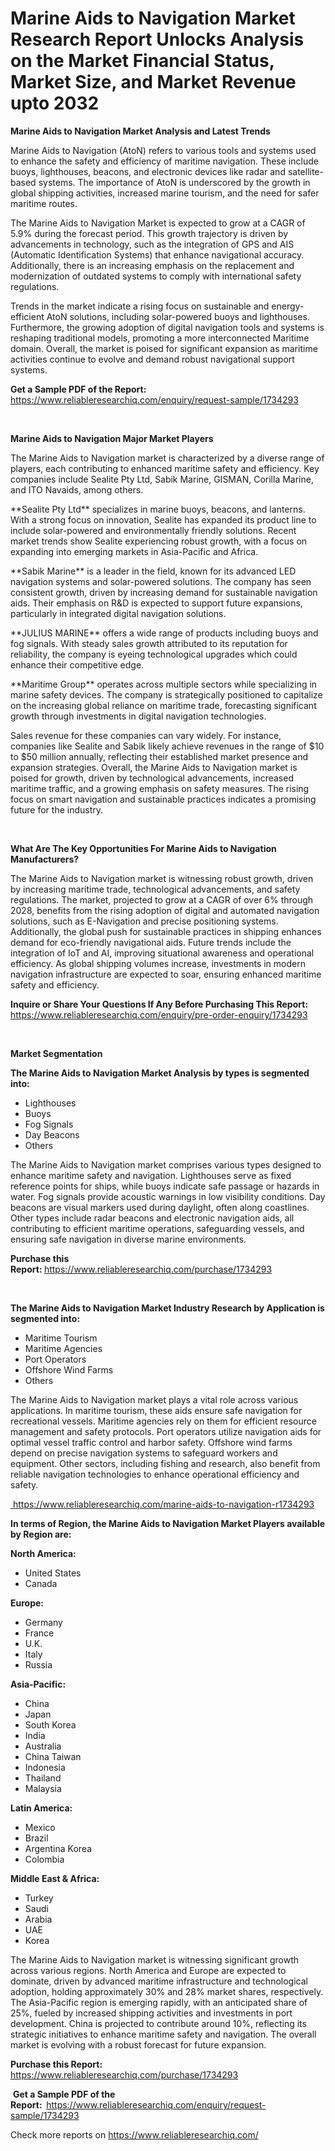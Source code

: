<p><h1>Marine Aids to Navigation Market Research Report Unlocks Analysis on the Market Financial Status, Market Size, and Market Revenue upto 2032</h1></p><p><strong>Marine Aids to Navigation Market Analysis and Latest Trends</strong></p>
<p><p>Marine Aids to Navigation (AtoN) refers to various tools and systems used to enhance the safety and efficiency of maritime navigation. These include buoys, lighthouses, beacons, and electronic devices like radar and satellite-based systems. The importance of AtoN is underscored by the growth in global shipping activities, increased marine tourism, and the need for safer maritime routes.</p><p>The Marine Aids to Navigation Market is expected to grow at a CAGR of 5.9% during the forecast period. This growth trajectory is driven by advancements in technology, such as the integration of GPS and AIS (Automatic Identification Systems) that enhance navigational accuracy. Additionally, there is an increasing emphasis on the replacement and modernization of outdated systems to comply with international safety regulations.</p><p>Trends in the market indicate a rising focus on sustainable and energy-efficient AtoN solutions, including solar-powered buoys and lighthouses. Furthermore, the growing adoption of digital navigation tools and systems is reshaping traditional models, promoting a more interconnected Maritime domain. Overall, the market is poised for significant expansion as maritime activities continue to evolve and demand robust navigational support systems.</p></p>
<p><strong>Get a Sample PDF of the Report:&nbsp;</strong> <a href="https://www.reliableresearchiq.com/enquiry/request-sample/1734293?utm_campaign=2101&utm_medium=2&utm_source=Github&utm_content=ia&utm_term=18022025&utm_id=marine-aids-to-navigation">https://www.reliableresearchiq.com/enquiry/request-sample/1734293</a></p>
<p>&nbsp;</p>
<p><strong>Marine Aids to Navigation Major Market Players</strong></p>
<p><p>The Marine Aids to Navigation market is characterized by a diverse range of players, each contributing to enhanced maritime safety and efficiency. Key companies include Sealite Pty Ltd, Sabik Marine, GISMAN, Corilla Marine, and ITO Navaids, among others.</p><p>**Sealite Pty Ltd** specializes in marine buoys, beacons, and lanterns. With a strong focus on innovation, Sealite has expanded its product line to include solar-powered and environmentally friendly solutions. Recent market trends show Sealite experiencing robust growth, with a focus on expanding into emerging markets in Asia-Pacific and Africa.</p><p>**Sabik Marine** is a leader in the field, known for its advanced LED navigation systems and solar-powered solutions. The company has seen consistent growth, driven by increasing demand for sustainable navigation aids. Their emphasis on R&D is expected to support future expansions, particularly in integrated digital navigation solutions.</p><p>**JULIUS MARINE** offers a wide range of products including buoys and fog signals. With steady sales growth attributed to its reputation for reliability, the company is eyeing technological upgrades which could enhance their competitive edge.</p><p>**Maritime Group** operates across multiple sectors while specializing in marine safety devices. The company is strategically positioned to capitalize on the increasing global reliance on maritime trade, forecasting significant growth through investments in digital navigation technologies.</p><p>Sales revenue for these companies can vary widely. For instance, companies like Sealite and Sabik likely achieve revenues in the range of $10 to $50 million annually, reflecting their established market presence and expansion strategies. Overall, the Marine Aids to Navigation market is poised for growth, driven by technological advancements, increased maritime traffic, and a growing emphasis on safety measures. The rising focus on smart navigation and sustainable practices indicates a promising future for the industry.</p></p>
<p>&nbsp;</p>
<p><strong>What Are The Key Opportunities For Marine Aids to Navigation Manufacturers?</strong></p>
<p><p>The Marine Aids to Navigation market is witnessing robust growth, driven by increasing maritime trade, technological advancements, and safety regulations. The market, projected to grow at a CAGR of over 6% through 2028, benefits from the rising adoption of digital and automated navigation solutions, such as E-Navigation and precise positioning systems. Additionally, the global push for sustainable practices in shipping enhances demand for eco-friendly navigational aids. Future trends include the integration of IoT and AI, improving situational awareness and operational efficiency. As global shipping volumes increase, investments in modern navigation infrastructure are expected to soar, ensuring enhanced maritime safety and efficiency.</p></p>
<p><strong>Inquire or Share Your Questions If Any Before Purchasing This Report:</strong> <a href="https://www.reliableresearchiq.com/enquiry/pre-order-enquiry/1734293?utm_campaign=2101&utm_medium=2&utm_source=Github&utm_content=ia&utm_term=18022025&utm_id=marine-aids-to-navigation">https://www.reliableresearchiq.com/enquiry/pre-order-enquiry/1734293</a></p>
<p>&nbsp;</p>
<p><strong>Market Segmentation</strong></p>
<p><strong>The Marine Aids to Navigation Market Analysis by types is segmented into:</strong></p>
<p><ul><li>Lighthouses</li><li>Buoys</li><li>Fog Signals</li><li>Day Beacons</li><li>Others</li></ul></p>
<p><p>The Marine Aids to Navigation market comprises various types designed to enhance maritime safety and navigation. Lighthouses serve as fixed reference points for ships, while buoys indicate safe passage or hazards in water. Fog signals provide acoustic warnings in low visibility conditions. Day beacons are visual markers used during daylight, often along coastlines. Other types include radar beacons and electronic navigation aids, all contributing to efficient maritime operations, safeguarding vessels, and ensuring safe navigation in diverse marine environments.</p></p>
<p><strong>Purchase this Report:&nbsp;</strong><a href="https://www.reliableresearchiq.com/purchase/1734293?utm_campaign=2101&utm_medium=2&utm_source=Github&utm_content=ia&utm_term=18022025&utm_id=marine-aids-to-navigation">https://www.reliableresearchiq.com/purchase/1734293</a></p>
<p>&nbsp;</p>
<p><strong>The Marine Aids to Navigation Market Industry Research by Application is segmented into:</strong></p>
<p><ul><li>Maritime Tourism</li><li>Maritime Agencies</li><li>Port Operators</li><li>Offshore Wind Farms</li><li>Others</li></ul></p>
<p><p>The Marine Aids to Navigation market plays a vital role across various applications. In maritime tourism, these aids ensure safe navigation for recreational vessels. Maritime agencies rely on them for efficient resource management and safety protocols. Port operators utilize navigation aids for optimal vessel traffic control and harbor safety. Offshore wind farms depend on precise navigation systems to safeguard workers and equipment. Other sectors, including fishing and research, also benefit from reliable navigation technologies to enhance operational efficiency and safety.</p></p>
<p><a href="https://www.reliableresearchiq.com/marine-aids-to-navigation-r1734293?utm_campaign=2101&utm_medium=2&utm_source=Github&utm_content=ia&utm_term=18022025&utm_id=marine-aids-to-navigation">&nbsp;https://www.reliableresearchiq.com/marine-aids-to-navigation-r1734293</a></p>
<p><strong>In terms of Region, the Marine Aids to Navigation Market Players available by Region are:</strong></p>
<p>
    <p> <strong> North America: </strong>
        <ul>
            <li>United States</li>
            <li>Canada</li>
        </ul>
        </p> 
    <p> <strong> Europe: </strong>
        <ul>
            <li>Germany</li>
            <li>France</li>
            <li>U.K.</li>
            <li>Italy</li>
            <li>Russia</li>
        </ul>
        </p> 
    <p> <strong> Asia-Pacific: </strong>
        <ul>
            <li>China</li>
            <li>Japan</li>
            <li>South Korea</li>
            <li>India</li>
            <li>Australia</li>
            <li>China Taiwan</li>
            <li>Indonesia</li>
            <li>Thailand</li>
            <li>Malaysia</li>
        </ul>
        </p> 
    <p> <strong> Latin America: </strong>
        <ul>
            <li>Mexico</li>
            <li>Brazil</li>
            <li>Argentina Korea</li>
            <li>Colombia</li>
        </ul>
        </p> 
    <p> <strong> Middle East & Africa: </strong>
        <ul>
            <li>Turkey</li>
            <li>Saudi</li>
            <li>Arabia</li>
            <li>UAE</li>
            <li>Korea</li>
        </ul>
    </p>
    </p>
<p><p>The Marine Aids to Navigation market is witnessing significant growth across various regions. North America and Europe are expected to dominate, driven by advanced maritime infrastructure and technological adoption, holding approximately 30% and 28% market shares, respectively. The Asia-Pacific region is emerging rapidly, with an anticipated share of 25%, fueled by increased shipping activities and investments in port development. China is projected to contribute around 10%, reflecting its strategic initiatives to enhance maritime safety and navigation. The overall market is evolving with a robust forecast for future expansion.</p></p>
<p><strong>Purchase this Report: </strong><a href="https://www.reliableresearchiq.com/purchase/1734293?utm_campaign=2101&utm_medium=2&utm_source=Github&utm_content=ia&utm_term=18022025&utm_id=marine-aids-to-navigation">https://www.reliableresearchiq.com/purchase/1734293</a></p>
<p>&nbsp;<strong>Get a Sample PDF of the Report:&nbsp;&nbsp;</strong><a href="https://www.reliableresearchiq.com/enquiry/request-sample/1734293?utm_campaign=2101&utm_medium=2&utm_source=Github&utm_content=ia&utm_term=18022025&utm_id=marine-aids-to-navigation">https://www.reliableresearchiq.com/enquiry/request-sample/1734293</a></p>
<p><strong></strong></p>
<p>Check more reports on <a href="https://www.reliableresearchiq.com/?utm_campaign=2101&utm_medium=2&utm_source=Github&utm_content=ia&utm_term=18022025&utm_id=marine-aids-to-navigation">https://www.reliableresearchiq.com/</a></p>
